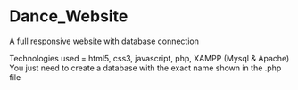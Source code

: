 # Dance_Website
A full responsive website with database connection

Technologies used = html5, css3, javascript, php, XAMPP (Mysql & Apache)
You just need to create a database with the exact name shown in the .php file
